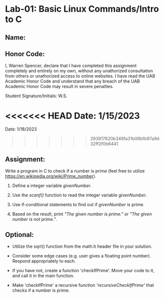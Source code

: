 # Lab-01: Basic Linux Commands/Intro to C

## Name: 

## Honor Code:

I, Warren Spencer, declare that I have completed this assignment completely and entirely on my own, without any unathorized consultation from others or unathorized access to online websites. I have read the UAB Academic Honor Code and understand that any breach of the UAB Academic Honor Code may result in severe penalties.

Student Signature/Initials: W.S.

<<<<<<< HEAD
Date: 1/15/2023
=======
Date: 1/18/2023
>>>>>>> 293917820b349fa31b06bfb97a9d32ff2f0b6441

## Assignment:

Write a program in C to check if a number is prime (feel free to utilize https://en.wikipedia.org/wiki/Prime_number).

1. Define a integer variable *givenNumber*.

2. Use the *scanf()* function to read the integer variable *givenNumber*.

3. Use if-conditional statements to find out if *givenNumber* is prime.

4. Based on the result, print *"The given number is prime."* or *"The given number is not prime."*.

## Optional:

- Utilize the sqrt() function from the math.h header file in your solution.

- Consider some edge cases (e.g. user gives a floating point number). Respond appropriately to each.

- If you have not, create a function 'checkIfPrime'. Move your code to it, and call it in the main function.

- Make 'checkIfPrime' a recursive function *'recursiveCheckIfPrime'* that checks if a number is prime.
